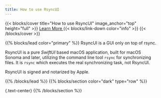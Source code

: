 ```yaml
---
title: How to use RsyncUI
---
```


{{< blocks/cover title="How to use RsyncUI" image_anchor="top" height="full" >}}
<a class="btn btn-lg btn-primary me-3 mb-4" href="/docs/">
  Learn More <i class="fas fa-arrow-alt-circle-right ms-2"></i>
</a>
{{< blocks/link-down color="info" >}}
{{< /blocks/cover >}}

{{% blocks/lead color="primary" %}}
RsyncUI is a GUI only on top of rsync. 

RsyncUI is a pure *SwiftUI* based macOS application, built for macOS Sonoma and later, utilizing the command line tool `rsync` for synchronizing files. It is `rsync` which executes the real synchronizing task, not RsyncUI.

RsyncUI is signed and notarized by Apple.

{{% /blocks/lead %}}
{{% blocks/section color="dark" type="row" %}}

{.text-center}
{{% /blocks/section %}}
